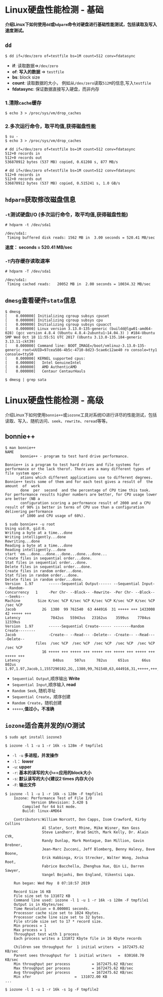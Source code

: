 # Linux硬盘性能检测 - 基础

**介绍Linux下如何使用`dd`或`hdparm`命令对硬盘进行基础性能测试，包括读取及写入速度测试。**

## `dd`

```
$ dd if=/dev/zero of=testfile bs=1M count=512 conv=fdatasync
```

* **if**: 读取数据=>`/dev/zero`
* **of**: **写入的数据** => `testfile`
* **bs**: block size
* **count**: 读取数据的大小， 例如从`/dev/zero`读取`512M`的信息,写入`testfile`
* **fdatasync**: 保证数据直接写入硬盘，而非内存

### 1.清除`cache`缓存

```
$ echo 3 > /proc/sys/vm/drop_caches
```

### 2.多次运行命令，取平均值,获得磁盘性能

```
$ su -
$ echo 3 > /proc/sys/vm/drop_caches

# dd if=/dev/zero of=testfile bs=1M count=512 conv=fdatasync
512+0 records in
512+0 records out
536870912 bytes (537 MB) copied, 0.61208 s, 877 MB/s
```

```
# dd if=/dev/zero of=testfile bs=1M count=512 conv=fdatasync
512+0 records in
512+0 records out
536870912 bytes (537 MB) copied, 0.515241 s, 1.0 GB/s
```


## `hdparm`获取修改磁盘信息

### `-t`测试硬盘I/O (多次运行命令，取平均值,获得磁盘性能)

```
# hdparm -t /dev/sda1

/dev/sda1:
 Timing buffered disk reads: 1562 MB in  3.00 seconds = 520.41 MB/sec
```
**速度： seconds = 520.41 MB/sec**


### `-T`内存缓存读取速率

```
# hdparm -T /dev/sda1

/dev/sda1:
 Timing cached reads:   20052 MB in  2.00 seconds = 10034.32 MB/sec
```


## `dmesg`查看硬件`stata`信息

```
$ dmesg
[    0.000000] Initializing cgroup subsys cpuset
[    0.000000] Initializing cgroup subsys cpu
[    0.000000] Initializing cgroup subsys cpuacct
[    0.000000] Linux version 3.13.0-135-generic (buildd@lgw01-amd64-028) (gcc version 4.8.4 (Ubuntu 4.8.4-2ubuntu1~14.04.3) ) #184-Ubuntu SMP Wed Oct 18 11:55:51 UTC 2017 (Ubuntu 3.13.0-135.184-generic 3.13.11-ckt39)
[    0.000000] Command line: BOOT_IMAGE=/boot/vmlinuz-3.13.0-135-generic root=UUID=97cea586-4b5c-4710-8d23-5cae6c12ae40 ro console=tty1 console=ttyS0
[    0.000000] KERNEL supported cpus:
[    0.000000]   Intel GenuineIntel
[    0.000000]   AMD AuthenticAMD
[    0.000000]   Centaur CentaurHauls
```

```
$ dmesg | grep sata
```

# Linux硬盘性能检测 - 高级

介绍Linux下如何使用`bonnie++`或`iozone`工具对系统IO进行详尽的性能测试，包括读取、写入、随机访问、`seek`、`rewrite`、`reread`等等。

## bonnie++

```
$ man bonnie++
NAME
       bonnie++ - program to test hard drive performance.

Bonnie++ is a program to test hard drives and file systems for performance or the lack therof. There are a many different types of file system oper‐
       ations which different applications use to different degrees. Bonnie++ tests some of them and for each test gives a result of  the  amount  of  work
       done  per  second  and the percentage of CPU time this took. For performance results higher numbers are better, for CPU usage lower are better (NB a
       configuration scoring a performance result of 2000 and a CPU result of 90% is better in terms of CPU use than a configuration delivering performance
       of 1000 and CPU usage of 60%).
```

```
$ sudo bonnie++ -u root
Using uid:0, gid:0.
Writing a byte at a time...done
Writing intelligently...done
Rewriting...done
Reading a byte at a time...done
Reading intelligently...done
start 'em...done...done...done...done...done...
Create files in sequential order...done.
Stat files in sequential order...done.
Delete files in sequential order...done.
Create files in random order...done.
Stat files in random order...done.
Delete files in random order...done.
Version  1.97       ------Sequential Output------ --Sequential Input- --Random-
Concurrency   1     -Per Chr- --Block-- -Rewrite- -Per Chr- --Block-- --Seeks--
Machine        Size K/sec %CP K/sec %CP K/sec %CP K/sec %CP K/sec %CP  /sec %CP
Jacob            2G  1380  99 761540  63 444916  31 +++++ +++ 1433008  42 +++++ +++
Latency              7842us   55943us   23162us    3599us    7704us   12339us
Version  1.97       ------Sequential Create------ --------Random Create--------
Jacob               -Create-- --Read--- -Delete-- -Create-- --Read--- -Delete--
              files  /sec %CP  /sec %CP  /sec %CP  /sec %CP  /sec %CP  /sec %CP
                 16 +++++ +++ +++++ +++ +++++ +++ +++++ +++ +++++ +++ +++++ +++
Latency               848us     507us     782us     651us      66us     802us
1.97,1.97,Jacob,1,1557290182,2G,,1380,99,761540,63,444916,31,+++++,+++,1433008,42,+++++,+++,16,,,,,+++++,+++,+++++,+++,+++++,+++,+++++,+++,+++++,+++,+++++,+++,7842us,55943us,23162us,3599us,7704us,12339us,848us,507us,782us,651us,66us,802us
```

* `Sequential Output`,顺序输出  **Write**
* `Sequential Input`,顺序输入   **read**
* `Random Seek`, 随机寻址
* `Sequential Create`，顺序创建
* `Random Create`，随机创建
* `+++++`,**值过小，不准确**

## `iozone`适合高并发的I/O测试

```
$ sudo apt install iozone3
```

```
$ iozone -l 1 -u 1 -r 16k -s 128m -F tmpfile1
```

* `-l -u` **多进程，并发操作**
* `-l`： **lower**
* `-u`:  **upper**
* `-r`: **基本的读写的大小==应用的block大小**
* `-s`: **默认读写的大小(建议2 times 内存大小)**
* `-F`: **输出文件**


```
$ iozone -l 1 -u 1 -r 16k -s 128m -F tmpfile1
	Iozone: Performance Test of File I/O
	        Version $Revision: 3.420 $
		Compiled for 64 bit mode.
		Build: linux-AMD64

	Contributors:William Norcott, Don Capps, Isom Crawford, Kirby Collins
	             Al Slater, Scott Rhine, Mike Wisner, Ken Goss
	             Steve Landherr, Brad Smith, Mark Kelly, Dr. Alain CYR,
	             Randy Dunlap, Mark Montague, Dan Million, Gavin Brebner,
	             Jean-Marc Zucconi, Jeff Blomberg, Benny Halevy, Dave Boone,
	             Erik Habbinga, Kris Strecker, Walter Wong, Joshua Root,
	             Fabrice Bacchella, Zhenghua Xue, Qin Li, Darren Sawyer,
	             Vangel Bojaxhi, Ben England, Vikentsi Lapa.

	Run began: Wed May  8 07:18:57 2019

	Record Size 16 KB
	File size set to 131072 KB
	Command line used: iozone -l 1 -u 1 -r 16k -s 128m -F tmpfile1
	Output is in Kbytes/sec
	Time Resolution = 0.000001 seconds.
	Processor cache size set to 1024 Kbytes.
	Processor cache line size set to 32 bytes.
	File stride size set to 17 * record size.
	Min process = 1
	Max process = 1
	Throughput test with 1 process
	Each process writes a 131072 Kbyte file in 16 Kbyte records

	Children see throughput for  1 initial writers 	= 1672475.62 KB/sec
	Parent sees throughput for  1 initial writers 	=  830168.70 KB/sec
	Min throughput per process 			= 1672475.62 KB/sec
	Max throughput per process 			= 1672475.62 KB/sec
	Avg throughput per process 			= 1672475.62 KB/sec
	Min xfer 					=  131072.00 KB
...
```


```
$ iozone -l 1 -u 1 -r 16k -s 1g -F tmpfile2
```










